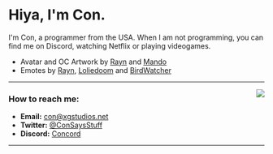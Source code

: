 # Hiya, I'm Con. <img src="https://komarev.com/ghpvc/?username=ConCodesStuff" alt="" />


I'm Con, a programmer from the USA. When I am not programming, you can find me on Discord, watching Netflix or playing videogames. 

- Avatar and OC Artwork by [Rayn](https://discord.com/users/473746775077945355) and [Mando](https://discord.com/users/785391314916605983)
- Emotes by [Rayn](https://discord.com/users/473746775077945355), [Loliedoom](https://discord.com/users/305547653599461378) and [BirdWatcher](https://discord.com/users/514636836845649942)


---
<a href="https://discord.com/users/576665068763086848">
  <img src="https://lanyard-profile-readme.vercel.app/api/576665068763086848?hideTimestamp=true&idleMessage=Just%20chillin%27%20at%20the%20moment..." align="right" />
</a>

### How to reach me:
- **Email:** con@xgstudios.net
- **Twitter:** [@ConSaysStuff](https://twitter.com/ConSaysStuff)
- **Discord:** [Concord](https://dsc.gg/concord)

---

